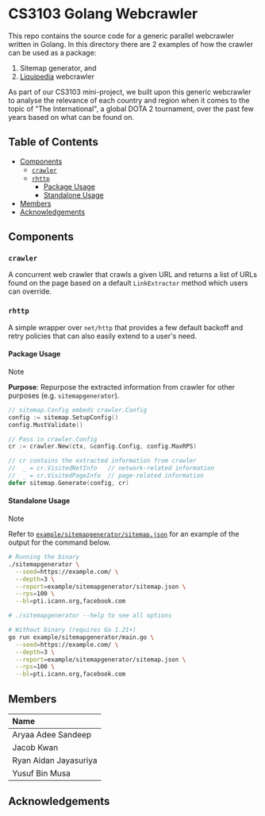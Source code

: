 # CS3103 Golang Webcrawler

This repo contains the source code for a generic parallel webcrawler written in Golang. In this directory there are 2 examples of how the crawler can be used as a package:

1. Sitemap generator, and
2. [Liquipedia](https://liquipedia.net/dota2/The_International) webcrawler

As part of our CS3103 mini-project, we built upon this generic webcrawler to analyse the relevance of each country and region when it comes to the topic of "The International", a global DOTA 2 tournament, over the past few years based on what can be found on.

<!-- omit in toc -->
## Table of Contents

- [Components](#components)
  - [`crawler`](#crawler)
  - [`rhttp`](#rhttp)
    - [Package Usage](#package-usage)
    - [Standalone Usage](#standalone-usage)
- [Members](#members)
- [Acknowledgements](#acknowledgements)

## Components

### `crawler`

A concurrent web crawler that crawls a given URL and returns a list of URLs found on the page based on a default `LinkExtractor` method which users can override.

### `rhttp`

A simple wrapper over `net/http` that provides a few default backoff and retry policies that can also easily extend to a user's need.

#### Package Usage

> [!NOTE]
> **Purpose**: Repurpose the extracted information from crawler for other purposes (e.g. `sitemapgenerator`).

```go
// sitemap.Config embeds crawler.Config
config := sitemap.SetupConfig()
config.MustValidate()

// Pass in crawler.Config
cr := crawler.New(ctx, &config.Config, config.MaxRPS)

// cr contains the extracted information from crawler
//  _ = cr.VisitedNetInfo   // network-related information
//  _ = cr.VisitedPageInfo  // page-related information
defer sitemap.Generate(config, cr)
```

#### Standalone Usage

> [!NOTE]
> Refer to [`example/sitemapgenerator/sitemap.json`](https://github.com/yusufaine/cs3103-gocrawler/blob/main/example/crawler_report.json) for an example of the output for the command below.

```bash
# Running the binary
./sitemapgenerator \
  --seed=https://example.com/ \
  --depth=3 \
  --report=example/sitemapgenerator/sitemap.json \
  --rps=100 \
  --bl=pti.icann.org,facebook.com

# ./sitemapgenerator --help to see all options

# Without binary (requires Go 1.21+)
go run example/sitemapgenerator/main.go \
  --seed=https://example.com/ \
  --depth=3 \
  --report=example/sitemapgenerator/sitemap.json \
  --rps=100 \
  --bl=pti.icann.org,facebook.com
```

## Members

| **Name**              |
| :-------------------- |
| Aryaa Adee Sandeep    |
| Jacob Kwan            |
| Ryan Aidan Jayasuriya |
| Yusuf Bin Musa        |

## Acknowledgements
